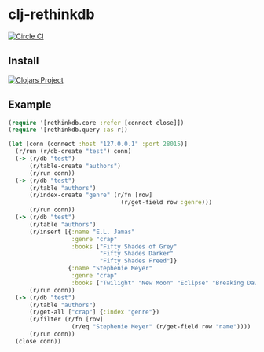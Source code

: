 # clj-rethinkdb

[![Circle CI](https://circleci.com/gh/apa512/clj-rethinkdb.svg?style=svg)](https://circleci.com/gh/apa512/clj-rethinkdb)

## Install

[![Clojars Project](http://clojars.org/rethinkdb/latest-version.svg)](http://clojars.org/rethinkdb)

## Example

```clojure
(require '[rethinkdb.core :refer [connect close]])
(require '[rethinkdb.query :as r])

(let [conn (connect :host "127.0.0.1" :port 28015)]
  (r/run (r/db-create "test") conn)
  (-> (r/db "test")
      (r/table-create "authors")
      (r/run conn))
  (-> (r/db "test")
      (r/table "authors")
      (r/index-create "genre" (r/fn [row]
                                (r/get-field row :genre)))
      (r/run conn))
  (-> (r/db "test")
      (r/table "authors")
      (r/insert [{:name "E.L. Jamas"
                  :genre "crap"
                  :books ["Fifty Shades of Grey"
                          "Fifty Shades Darker"
                          "Fifty Shades Freed"]}
                 {:name "Stephenie Meyer"
                  :genre "crap"
                  :books ["Twilight" "New Moon" "Eclipse" "Breaking Dawn"]}])
      (r/run conn))
  (-> (r/db "test")
      (r/table "authors")
      (r/get-all ["crap"] {:index "genre"})
      (r/filter (r/fn [row]
                  (r/eq "Stephenie Meyer" (r/get-field row "name"))))
      (r/run conn))
  (close conn))
```
